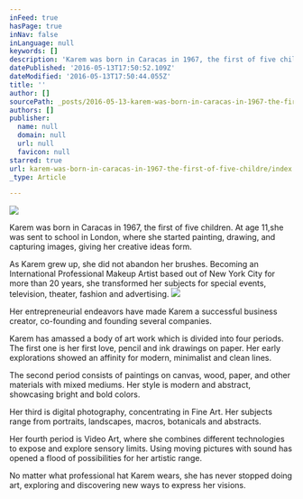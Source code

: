 ```yaml
---
inFeed: true
hasPage: true
inNav: false
inLanguage: null
keywords: []
description: 'Karem was born in Caracas in 1967, the first of five children. At age 11,she was sent to school in London, where she started painting, drawing, and capturing images, giving her creative ideas form.'
datePublished: '2016-05-13T17:50:52.109Z'
dateModified: '2016-05-13T17:50:44.055Z'
title: ''
author: []
sourcePath: _posts/2016-05-13-karem-was-born-in-caracas-in-1967-the-first-of-five-childre.md
authors: []
publisher:
  name: null
  domain: null
  url: null
  favicon: null
starred: true
url: karem-was-born-in-caracas-in-1967-the-first-of-five-childre/index.html
_type: Article

---
```

![](https://the-grid-user-content.s3-us-west-2.amazonaws.com/44f6e745-78fb-482a-8810-3b8af10f6ad9.jpg)

Karem was born in Caracas in 1967, the first of five children. At age 11,she was sent to school in London, where she started painting, drawing, and capturing images, giving her creative ideas form.

As Karem grew up, she did not abandon her brushes. Becoming an International Professional Makeup Artist based out of New York City for more than 20 years, she transformed her subjects for special events, television, theater, fashion and advertising.
![](https://the-grid-user-content.s3-us-west-2.amazonaws.com/bd3b4684-6c99-4267-b50d-7b5b62d31318.jpg)

Her entrepreneurial endeavors have made Karem a successful business creator, co-founding and founding several companies.

Karem has amassed a body of art work which is divided into four periods. The first one is her first love, pencil and ink drawings on paper. Her early explorations showed an affinity for modern, minimalist and clean lines.

The second period consists of paintings on canvas, wood, paper, and other materials with mixed mediums. Her style is modern and abstract, showcasing bright and bold colors.

Her third is digital photography, concentrating in Fine Art. Her subjects range from portraits, landscapes, macros, botanicals and abstracts.

Her fourth period is Video Art, where she combines different technologies to expose and explore sensory limits. Using moving pictures with sound has opened a flood of possibilities for her artistic range.

No matter what professional hat Karem wears, she has never stopped doing art, exploring and discovering new ways to express her visions.
